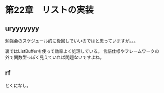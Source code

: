 # 第22章　リストの実装

## uryyyyyyy

勉強会のスケジュール的に後回しでいいのではと思っていますが。。。

裏ではListBufferを使って効率よく処理している。
言語仕様やフレームワークの外で関数型っぽく見えていれば問題ないですよね。


## rf

とくになし。


